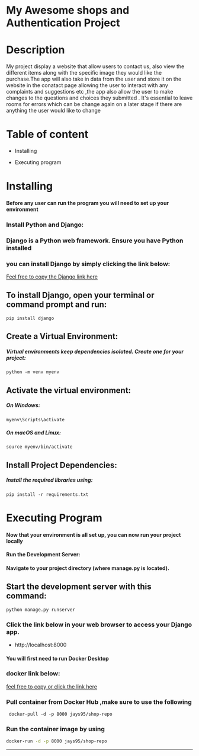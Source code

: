 # My Awesome shops and Authentication Project

# Description
  My project display a website that allow users to contact us, also view the different items along with the specific image they would like the purchase.The app will also take in data from the user and store it on the website in the conatact page allowing the user to interact with any complaints and suggestions etc ,the app also allow the user to make changes to the questions and choices they submitted . It's essential to leave rooms for errors which can be change again on a later stage if there are anything the user would like to change 
#  Table of content

- Installing

- Executing program

# Installing

#### Before any user can run the program you will need to set up your environment
### Install Python and Django:
### Django is a Python web framework. Ensure you have Python installed 
### you can install Django by simply clicking the link below:
[Feel free to copy the Django link here](https://pypi.org/project/Django/)
## To install Django, open your terminal or command prompt and run:
    pip install django

## Create a Virtual Environment:    
##### Virtual environments keep dependencies isolated. Create one for your project:
    python -m venv myenv

## Activate the virtual environment:
##### On Windows:
    myenv\Scripts\activate

##### On macOS and Linux:
    source myenv/bin/activate

## Install Project Dependencies:
##### Install the required libraries using:
    pip install -r requirements.txt

# Executing Program
#### Now that your environment is all set up, you can now run your project locally

#### Run the Development Server:
#### Navigate to your project directory (where manage.py is located).
 ## Start the development server with this command:

    python manage.py runserver

### Click the link below in your web browser to access your Django app.
 - http://localhost:8000 



#### You will first need to run Docker Desktop
### docker link below:
[feel free to copy or click the link here](https://www.docker.com/)

### Pull container from Docker Hub ,make sure to use the    following 
     docker-pull -d -p 8000 jays95/shop-repo

### Run the container image by using
   ```bash
docker-run -d -p 8000 jays95/shop-repo
```

---

